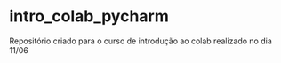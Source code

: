 # intro_colab_pycharm
Repositório criado para o curso de introdução ao colab realizado no dia 11/06
